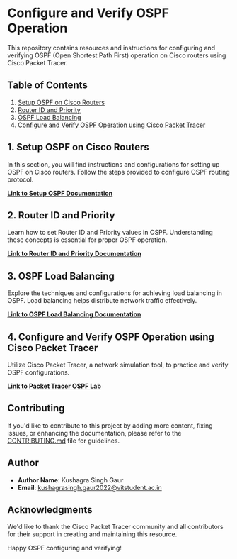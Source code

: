# Configure and Verify OSPF Operation

This repository contains resources and instructions for configuring and verifying OSPF (Open Shortest Path First) operation on Cisco routers using Cisco Packet Tracer.

## Table of Contents

1. [Setup OSPF on Cisco Routers](#1-setup-ospf-on-cisco-routers)
2. [Router ID and Priority](#2-router-id-and-priority)
3. [OSPF Load Balancing](#3-ospf-load-balancing)
4. [Configure and Verify OSPF Operation using Cisco Packet Tracer](#4-configure-and-verify-ospf-operation-using-cisco-packet-tracer)

## 1. Setup OSPF on Cisco Routers

In this section, you will find instructions and configurations for setting up OSPF on Cisco routers. Follow the steps provided to configure OSPF routing protocol.

**[Link to Setup OSPF Documentation](setup-ospf.md)**

## 2. Router ID and Priority

Learn how to set Router ID and Priority values in OSPF. Understanding these concepts is essential for proper OSPF operation.

**[Link to Router ID and Priority Documentation](router-id-and-priority.md)**

## 3. OSPF Load Balancing

Explore the techniques and configurations for achieving load balancing in OSPF. Load balancing helps distribute network traffic effectively.

**[Link to OSPF Load Balancing Documentation](ospf-load-balancing.md)**

## 4. Configure and Verify OSPF Operation using Cisco Packet Tracer

Utilize Cisco Packet Tracer, a network simulation tool, to practice and verify OSPF configurations.

**[Link to Packet Tracer OSPF Lab](packet-tracer-ospf-lab.md)**

## Contributing

If you'd like to contribute to this project by adding more content, fixing issues, or enhancing the documentation, please refer to the [CONTRIBUTING.md](CONTRIBUTING.md) file for guidelines.

## Author

- **Author Name**: Kushagra Singh Gaur
- **Email**: kushagrasingh.gaur2022@vitstudent.ac.in

## Acknowledgments

We'd like to thank the Cisco Packet Tracer community and all contributors for their support in creating and maintaining this resource.

Happy OSPF configuring and verifying!
